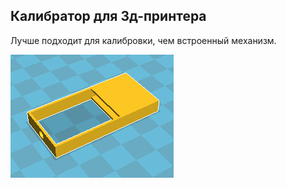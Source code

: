 Калибратор для 3д-принтера
----------------------

Лучше подходит для калибровки, чем встроенный механизм.

![img.png](img.png)